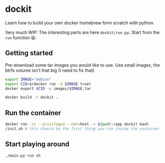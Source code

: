# dockit

Learn how to build your own docker homebrew form scratch with python.

Very much WIP:
The interesting parts are here `dockit/run.py`. Start from the `run` function 😃.

## Getting started

Pre-download some tar images you would like to use.
Use small images, the btrfs volume isn't that big (I need to fix that)
```sh
export IMAGE="debian"
export CID=$(docker run -d $IMAGE true)
docker export $CID -o images/$IMAGE.tar
```


```sh
docker build -t dockit .
```

## Run the container
```sh
docker run -it --privileged --net=host -v $(pwd):/app dockit bash
/init.sh # this should be the first thing you run inside the container -> related to issues with overlayfs
```

## Start playing around
```sh
./main.py run sh
```